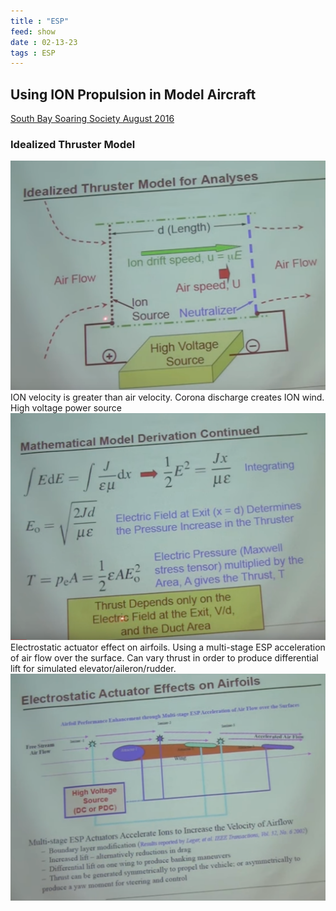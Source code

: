 ```yaml
---
title : "ESP"
feed: show
date : 02-13-23
tags : ESP
---
```


## Using ION Propulsion in Model Aircraft

[South Bay Soaring Society August 2016](https://www.youtube.com/watch?v=C_WiNE9gtzw)



### Idealized Thruster Model
![](notes/images/Idealized%20Thruster%20Model.png)
ION velocity is greater than air velocity. Corona discharge creates ION wind. High voltage power source
![](notes/images/Thrust%20Electric%20Field%20at%20Exit.png)
Electrostatic actuator effect on airfoils. Using a multi-stage ESP acceleration of air flow over the surface. Can vary thrust in order to produce differential lift for simulated elevator/aileron/rudder.
![](notes/aviation/images/ESD%20on%20Airfoil.png)

